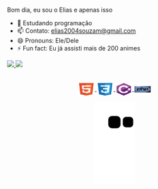 Bom dia, eu sou o Elias e apenas isso


- 🌱 Estudando programação
- 📫 Contato: elias2004souzam@gmail.com
- 😄 Pronouns: Ele/Dele
- ⚡ Fun fact: Eu já assisti mais de 200 animes


<div>
  <a href="https://github.com/EliasQueIsso">
  <img height="180em" src="https://github-readme-stats.vercel.app/api?username=EliasQueIsso&show_icons=true&theme=dracula&include_all_commits=true&count_private=true"/>
  <img height="180em" src="https://github-readme-stats.vercel.app/api/top-langs/?username=EliasQueIsso&layout=compact&langs_count=7&theme=dracula"/>

</div>
 <br>
<div  align="center"> 
  <div style="display: inline_block"><br>
  <img align="center" alt="HTML" height="30" width="40" src="https://raw.githubusercontent.com/devicons/devicon/master/icons/html5/html5-original.svg">
  <img align="center" alt="CSS" height="30" width="40" src="https://raw.githubusercontent.com/devicons/devicon/master/icons/css3/css3-original.svg">
  <img align="center" alt="Csharp" height="30" width="40" src="https://raw.githubusercontent.com/devicons/devicon/master/icons/csharp/csharp-original.svg">
  <img align="center" alt="PHP" height="30" width="40" src="https://raw.githubusercontent.com/devicons/devicon/master/icons/php/php-original.svg">
 
</div>
 
  ![Snake animation](https://github.com/EliasQueIsso/EliasQueIsso/blob/output/github-contribution-grid-snake.svg)
 
</div>
